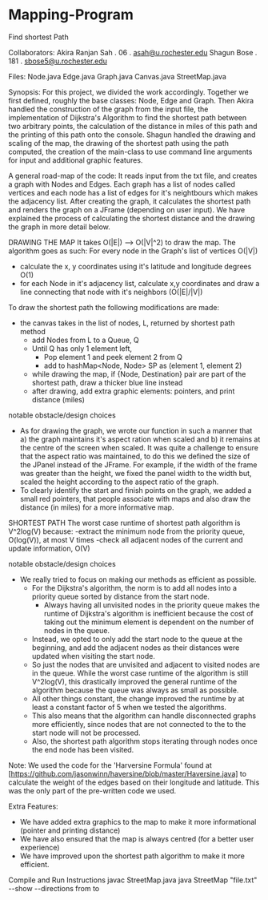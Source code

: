 # Mapping-Program
Find shortest Path 

Collaborators:
Akira Ranjan Sah . 06 . asah@u.rochester.edu
Shagun Bose . 181 . sbose5@u.rochester.edu

Files:
Node.java
Edge.java
Graph.java
Canvas.java
StreetMap.java

Synopsis:
For this project, we divided the work accordingly. Together we first defined, roughly the base classes: Node, Edge and Graph. Then Akira handled the construction of the graph from the input file, the implementation of Dijkstra's Algorithm to find the shortest path between two arbitrary points, the calculation of the distance in miles of this path and the printing of this path onto the console. Shagun handled the drawing and scaling of the map, the drawing of the shortest path using the path computed, the creation of the main-class to use command line arguments for input and additional graphic features. 

A general road-map of the code: It reads input from the txt file, and creates a graph with Nodes and Edges. Each graph has a list of nodes called vertices and each node has a list of edges for it's neightbours which makes the adjacency list. After creating the graph, it calculates the shortest path and renders the graph on a JFrame (depending on user input). We have explained the process of calculating the shortest distance and the drawing the graph in more detail below. 

DRAWING THE MAP
It takes O(|E|) --> O(|V|^2) to draw the map. The algorithm goes as such: 
For every node in the Graph's list of vertices O(|V|)
- calculate the x, y coordinates using it's latitude and longitude degrees O(1)
- for each Node in it's adjacency list, calculate x,y coordinates and draw a line connecting that node with it's neighbors (O(|E|/|V|)

To draw the shortest path the following modifications are made:
- the canvas takes in the list of nodes, L, returned by shortest path method
	- add Nodes from L to a Queue, Q
	- Until Q has only 1 element left, 
		- Pop element 1 and peek element 2 from Q
		- add to hashMap<Node, Node> SP as (element 1, element 2)
	- while drawing the map, if {Node, Destination} pair are part of the shortest path, draw a thicker blue line instead
	- after drawing, add extra graphic elements: pointers, and print distance (miles)

notable obstacle/design choices
- As for drawing the graph, we wrote our function in such a manner that a) the graph maintains it's aspect ration when scaled and b) it remains at the centre of the screen when scaled. It was quite a challenge to ensure that the aspect ratio was maintained, to do this we defined the size of the JPanel instead of the JFrame. For example, if the width of the frame was greater than the height, we fixed the panel width to the width but, scaled the height according to the aspect ratio of the graph.
- To clearly identify the start and finish points on the graph, we added a small red pointers, that people associate with maps and also draw the distance (in miles) for a more informative map. 

SHORTEST PATH
The worst case runtime of shortest path algorithm is V^2log(V) because:
-extract the minimum node from the priority queue, O(log(V)), at most V times
-check all adjacent nodes of the current and update information, O(V)

notable obstacle/design choices
- We really tried to focus on making our methods as efficient as possible. 
	- For the Dijkstra's algorithm, the norm is to add all nodes into a priority queue sorted by distance from the start node.
		- Always having all unvisited nodes in the priority queue makes the runtime of Dijkstra's algorithm is inefficient because the cost of 		taking out the minimum element is dependent on the number of nodes in the queue. 
	- Instead, we opted to only add the start node to the queue at the beginning, and add the adjacent nodes as their distances were updated when visiting the start node. 
	- So just the nodes that are unvisited and adjacent to visited nodes are in the queue. While the worst case runtime of the algorithm is still V^2log(V), this drastically improved the general runtime of the algorithm because the queue was always as small as possible. 
	- All other things constant, the change improved the runtime by at least a constant factor of 5 when we tested the algorithms. 
	- This also means that the algorithm can handle disconnected graphs more efficiently, since nodes that are not connected to the to the start node will not be processed.
	- Also, the shortest path algorithm stops iterating through nodes once the end node has been visited.

Note: We used the code for the 'Harversine Formula' found at [https://github.com/jasonwinn/haversine/blob/master/Haversine.java] to calculate the weight of the edges based on their longitude and latitude. This was the only part of the pre-written code we used.

Extra Features: 
- We have added extra graphics to the map to make it more informational (pointer and printing distance)
- We have also ensured that the map is always centred (for a better user experience)
- We have improved upon the shortest path algorithm to make it more efficient.

Compile and Run Instructions
javac StreetMap.java
java StreetMap "file.txt" --show --directions from to
